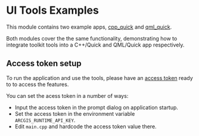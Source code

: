 # UI Tools Examples

This module contains two example apps, [cpp_quick](cpp_quick/cpp_quick.pro) and 
[qml_quick](qml_quick/qml_quick.pro).

Both modules cover the the same functionality, demonstrating how to integrate toolkit 
tools into a C++/Quick and QML/Quick app respectively.

## Access token setup

To run the application and use the tools, please have an [access token](http://links.esri.com/create-an-api-key) ready to to access the features. 

You can set the acess token in a number of ways:

- Input the access token in the prompt dialog on application startup.
- Set the access token in the environment variable `ARCGIS_RUNTIME_API_KEY`.
- Edit `main.cpp` and hardcode the access token value there.
